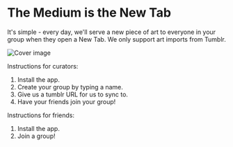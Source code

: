 # The Medium is the New Tab

It's simple - every day, we'll serve a new piece of art to everyone in your group when they open a New Tab. We only support art imports from Tumblr.

![Cover image](https://raw.githubusercontent.com/jwjimmy/aquamushroom/master/media.png)

Instructions for curators:
1. Install the app.
2. Create your group by typing a name.
3. Give us a tumblr URL for us to sync to.
4. Have your friends join your group!

Instructions for friends:
1. Install the app.
2. Join a group!
